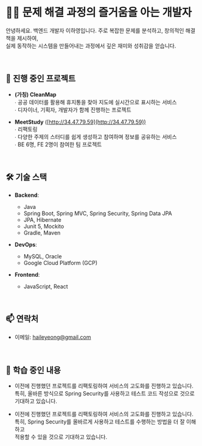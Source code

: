 # 🙋🏻 문제 해결 과정의 즐거움을 아는 개발자

안녕하세요. 백엔드 개발자 이하영입니다. 주로 복잡한 문제를 분석하고, 창의적인 해결책을 제시하여, <br>
실제 동작하는 시스템을 만들어내는 과정에서 깊은 재미와 성취감을 얻습니다. 

<br>

## 🚀 진행 중인 프로젝트

- **(가칭) CleanMap**  
  ∙ 공공 데이터를 활용해 휴지통을 찾아 지도에 실시간으로 표시하는 서비스  
  ∙ 디자이너, 기획자, 개발자가 함께 진행하는 프로젝트

- **MeetStudy** ([http://34.47.79.59](http://34.47.79.59))  
  ∙ 리팩토링  
  ∙ 다양한 주제의 스터디를 쉽게 생성하고 참여하며 정보를 공유하는 서비스  
  ∙ BE 6명, FE 2명이 참여한 팀 프로젝트

<br>

## 🛠️ 기술 스택

- **Backend**: 
  - Java
  - Spring Boot, Spring MVC, Spring Security, Spring Data JPA
  - JPA, Hibernate
  - Junit 5, Mockito
  - Gradle, Maven

- **DevOps**: 
  - MySQL, Oracle
  - Google Cloud Platform (GCP)

- **Frontend**: 
  - JavaScript, React

<br>

## 📫 연락처

- 이메일: [haileyeong@gmail.com](mailto:haileyeong@gmail.com)

<br>

## 🌱 학습 중인 내용

- 이전에 진행했던 프로젝트를 리팩토링하여 서비스의 고도화를 진행하고 있습니다. <br>특히, 올바른 방식으로 Spring Security를 사용하고 테스트 코드 작성으로 것으로 기대하고 있습니다.

- 이전에 진행했던 프로젝트를 리팩토링하여 서비스의 고도화를 진행하고 있습니다. <br>특히, Spring Security를 올바르게 사용하고 테스트를 수행하는 방법을 더 잘 이해하고 <br>적용할 수 있을 것으로 기대하고 있습니다.
